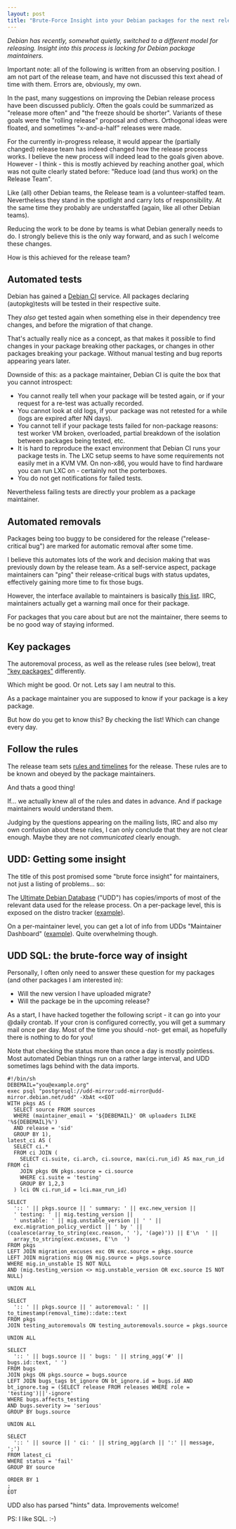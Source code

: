 ```yaml
---
layout: post
title: "Brute-Force Insight into your Debian packages for the next release"
---
```


*Debian has recently, somewhat quietly, switched to a different model for releasing.*
*Insight into this process is lacking for Debian package maintainers.*

Important note: all of the following is written from an observing position. I am not part of the release team, and have not discussed this text ahead of time with them. Errors are, obviously, my own. 

In the past, many suggestions on improving the Debian release process have been discussed publicly.
Often the goals could be summarized as "release more often" and "the freeze should be shorter".
Variants of these goals were the "rolling release" proposal and others.
Orthogonal ideas were floated, and sometimes "x-and-a-half" releases were made.

For the currently in-progress release, it would appear the (partially changed) release team has indeed changed how the release process works.
I believe the new process will indeed lead to the goals given above.
However - I think - this is mostly achieved by reaching another goal, which was not quite clearly stated before:
"Reduce load (and thus work) on the Release Team".

Like (all) other Debian teams, the Release team is a volunteer-staffed team.
Nevertheless they stand in the spotlight and carry lots of responsibility.
At the same time they probably are understaffed (again, like all other Debian teams).

Reducing the work to be done by teams is what Debian generally needs to do.
I strongly believe this is the only way forward, and as such I welcome these changes.

How is this achieved for the release team?

## Automated tests

Debian has gained a [Debian CI](https://ci.debian.net/) service.
All packages declaring (autopkg)tests will be tested in their respective suite.

They *also* get tested again when something else in their dependency tree changes, and before the migration of that change.

That's actually really nice as a concept, as that makes it possible to find changes in your package breaking other packages, or changes in other packages breaking your package.
Without manual testing and bug reports appearing years later.

Downside of this: as a package maintainer, Debian CI is quite the box that you cannot introspect:

* You cannot really tell when your package will be tested again, or if your request for a re-test was actually recorded.
* You cannot look at old logs, if your package was not retested for a while (logs are expired after NN days).
* You cannot tell if your package tests failed for non-package reasons: test worker VM broken, overloaded, partial breakdown of the isolation between packages being tested, etc.
* It is hard to reproduce the exact environment that Debian CI runs your package tests in. The LXC setup seems to have some requirements not easily met in a KVM VM. On non-x86, you would have to find hardware you can run LXC on - certainly not the porterboxes.
* You do not get notifications for failed tests.

Nevertheless failing tests are directly your problem as a package maintainer.

## Automated removals

Packages being too buggy to be considered for the release ("release-critical bug") are marked for automatic removal after some time.

I believe this automates lots of the work and decision making that was previously down by the release team.
As a self-service aspect, package maintainers can "ping" their release-critical bugs with status updates, effectively gaining more time to fix those bugs.

However, the interface available to maintainers is basically [this list](https://udd.debian.org/cgi-bin/autoremovals.cgi).
IIRC, maintainers actually get a warning mail once for their package.

For packages that you care about but are not the maintainer, there seems to be no good way of staying informed.

## Key packages

The autoremoval process, as well as the release rules (see below), treat ["key packages"](https://udd.debian.org/cgi-bin/key_packages.yaml.cgi) differently.

Which might be good. Or not. Lets say I am neutral to this.

As a package maintainer you are supposed to know if your package is a key package.

But how do you get to know this? By checking the list! Which can change every day.

## Follow the rules

The release team sets [rules and timelines](https://release.debian.org/bullseye/freeze_policy.html) for the release.
These rules are to be known and obeyed by the package maintainers.

And thats a good thing!

If... we actually knew all of the rules and dates in advance.
And if package maintainers would understand them.

Judging by the questions appearing on the mailing lists, IRC and also my own confusion about these rules, I can only conclude that they are not clear enough. Maybe they are not *communicated* clearly enough.

## UDD: Getting some insight

The title of this post promised some "brute force insight" for maintainers, not just a listing of problems... so:

The [Ultimate Debian Database](https://wiki.debian.org/UltimateDebianDatabase) ("UDD") has copies/imports of most of the relevant data used for the release process. On a per-package level, this is exposed on the distro tracker ([example](https://tracker.debian.org/pkg/bsdiff)).

On a per-maintainer level, you can get a lot of info from UDDs "Maintainer Dashboard" ([example](https://udd.debian.org/dmd/?email1=zeha%40debian.org)). Quite overwhelming though.

## UDD SQL: the brute-force way of insight

Personally, I often only need to answer these question for my packages (and other packages I am interested in):
* Will the new version I have uploaded migrate?
* Will the package be in the upcoming release?

As a start, I have hacked together the following script - it can go into your @daily crontab.
If your cron is configured correctly, you will get a summary mail once per day. Most of the time you should -not- get email, as hopefully there is nothing to do for you!

Note that checking the status more than once a day is mostly pointless. Most automated Debian things run on a rather large interval, and UDD sometimes lags behind with the data imports.

```
#!/bin/sh
DEBEMAIL="you@example.org"
exec psql "postgresql://udd-mirror:udd-mirror@udd-mirror.debian.net/udd" -XbAt <<EOT
WITH pkgs AS (
  SELECT source FROM sources
  WHERE (maintainer_email = '${DEBEMAIL}' OR uploaders ILIKE '%${DEBEMAIL}%')
  AND release = 'sid'
  GROUP BY 1),
latest_ci AS (
  SELECT ci.*
  FROM ci JOIN (
    SELECT ci.suite, ci.arch, ci.source, max(ci.run_id) AS max_run_id FROM ci
    JOIN pkgs ON pkgs.source = ci.source
    WHERE ci.suite = 'testing'
    GROUP BY 1,2,3
  ) lci ON ci.run_id = lci.max_run_id)

SELECT
  ':: ' || pkgs.source || ' summary: ' || exc.new_version || 
  ' testing: ' || mig.testing_version || 
  ' unstable: ' || mig.unstable_version || ' ' || 
  exc.migration_policy_verdict || ' by ' || (coalesce(array_to_string(exc.reason, ' '), '(age)')) || E'\n  ' ||
  array_to_string(exc.excuses, E'\n  ')
FROM pkgs
LEFT JOIN migration_excuses exc ON exc.source = pkgs.source
LEFT JOIN migrations mig ON mig.source = pkgs.source
WHERE mig.in_unstable IS NOT NULL
AND (mig.testing_version <> mig.unstable_version OR exc.source IS NOT NULL)

UNION ALL

SELECT
  ':: ' || pkgs.source || ' autoremoval: ' || to_timestamp(removal_time)::date::text
FROM pkgs
JOIN testing_autoremovals ON testing_autoremovals.source = pkgs.source

UNION ALL

SELECT
  ':: ' || bugs.source || ' bugs: ' || string_agg('#' || bugs.id::text, ' ')
FROM bugs
JOIN pkgs ON pkgs.source = bugs.source
LEFT JOIN bugs_tags bt_ignore ON bt_ignore.id = bugs.id AND bt_ignore.tag = (SELECT release FROM releases WHERE role = 'testing')||'-ignore'
WHERE bugs.affects_testing
AND bugs.severity >= 'serious'
GROUP BY bugs.source

UNION ALL

SELECT
  ':: ' || source || ' ci: ' || string_agg(arch || ':' || message, ';')
FROM latest_ci
WHERE status = 'fail'
GROUP BY source

ORDER BY 1
;
EOT
```

UDD also has parsed "hints" data. Improvements welcome!

PS: I like SQL. :-)
